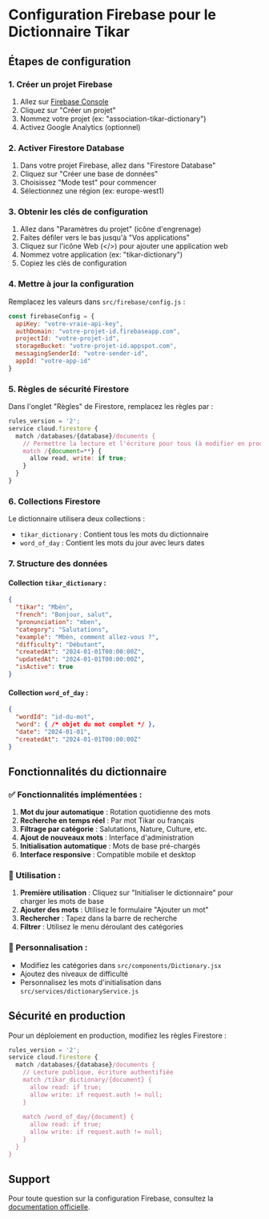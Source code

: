 # Configuration Firebase pour le Dictionnaire Tikar

## Étapes de configuration

### 1. Créer un projet Firebase

1. Allez sur [Firebase Console](https://console.firebase.google.com/)
2. Cliquez sur "Créer un projet"
3. Nommez votre projet (ex: "association-tikar-dictionary")
4. Activez Google Analytics (optionnel)

### 2. Activer Firestore Database

1. Dans votre projet Firebase, allez dans "Firestore Database"
2. Cliquez sur "Créer une base de données"
3. Choisissez "Mode test" pour commencer
4. Sélectionnez une région (ex: europe-west1)

### 3. Obtenir les clés de configuration

1. Allez dans "Paramètres du projet" (icône d'engrenage)
2. Faites défiler vers le bas jusqu'à "Vos applications"
3. Cliquez sur l'icône Web (</>) pour ajouter une application web
4. Nommez votre application (ex: "tikar-dictionary")
5. Copiez les clés de configuration

### 4. Mettre à jour la configuration

Remplacez les valeurs dans `src/firebase/config.js` :

```javascript
const firebaseConfig = {
  apiKey: "votre-vraie-api-key",
  authDomain: "votre-projet-id.firebaseapp.com",
  projectId: "votre-projet-id",
  storageBucket: "votre-projet-id.appspot.com",
  messagingSenderId: "votre-sender-id",
  appId: "votre-app-id"
}
```

### 5. Règles de sécurité Firestore

Dans l'onglet "Règles" de Firestore, remplacez les règles par :

```javascript
rules_version = '2';
service cloud.firestore {
  match /databases/{database}/documents {
    // Permettre la lecture et l'écriture pour tous (à modifier en production)
    match /{document=**} {
      allow read, write: if true;
    }
  }
}
```

### 6. Collections Firestore

Le dictionnaire utilisera deux collections :

- `tikar_dictionary` : Contient tous les mots du dictionnaire
- `word_of_day` : Contient les mots du jour avec leurs dates

### 7. Structure des données

#### Collection `tikar_dictionary` :
```json
{
  "tikar": "Mbèn",
  "french": "Bonjour, salut",
  "pronunciation": "mben",
  "category": "Salutations",
  "example": "Mbèn, comment allez-vous ?",
  "difficulty": "Débutant",
  "createdAt": "2024-01-01T00:00:00Z",
  "updatedAt": "2024-01-01T00:00:00Z",
  "isActive": true
}
```

#### Collection `word_of_day` :
```json
{
  "wordId": "id-du-mot",
  "word": { /* objet du mot complet */ },
  "date": "2024-01-01",
  "createdAt": "2024-01-01T00:00:00Z"
}
```

## Fonctionnalités du dictionnaire

### ✅ Fonctionnalités implémentées :

1. **Mot du jour automatique** : Rotation quotidienne des mots
2. **Recherche en temps réel** : Par mot Tikar ou français
3. **Filtrage par catégorie** : Salutations, Nature, Culture, etc.
4. **Ajout de nouveaux mots** : Interface d'administration
5. **Initialisation automatique** : Mots de base pré-chargés
6. **Interface responsive** : Compatible mobile et desktop

### 🎯 Utilisation :

1. **Première utilisation** : Cliquez sur "Initialiser le dictionnaire" pour charger les mots de base
2. **Ajouter des mots** : Utilisez le formulaire "Ajouter un mot"
3. **Rechercher** : Tapez dans la barre de recherche
4. **Filtrer** : Utilisez le menu déroulant des catégories

### 🔧 Personnalisation :

- Modifiez les catégories dans `src/components/Dictionary.jsx`
- Ajoutez des niveaux de difficulté
- Personnalisez les mots d'initialisation dans `src/services/dictionaryService.js`

## Sécurité en production

Pour un déploiement en production, modifiez les règles Firestore :

```javascript
rules_version = '2';
service cloud.firestore {
  match /databases/{database}/documents {
    // Lecture publique, écriture authentifiée
    match /tikar_dictionary/{document} {
      allow read: if true;
      allow write: if request.auth != null;
    }
    
    match /word_of_day/{document} {
      allow read: if true;
      allow write: if request.auth != null;
    }
  }
}
```

## Support

Pour toute question sur la configuration Firebase, consultez la [documentation officielle](https://firebase.google.com/docs).
